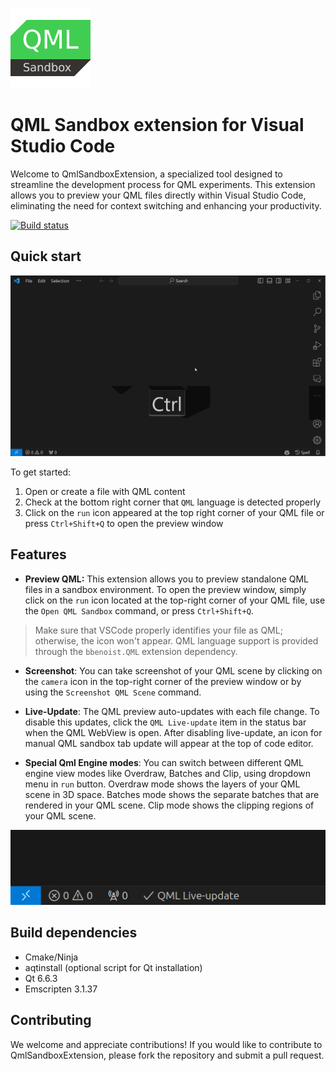 ![Logo](resources/logo.png)

# QML Sandbox extension for Visual Studio Code

Welcome to QmlSandboxExtension, a specialized tool designed to streamline
the development process for QML experiments. This extension allows you
to preview your QML files directly within Visual Studio Code, eliminating
the need for context switching and enhancing your productivity.

[![Build status](https://github.com/SavenkovIgor/QmlSandboxExtension/actions/workflows/Build.yml/badge.svg)](https://github.com/SavenkovIgor/QmlSandboxExtension/actions/workflows/Build.yml)

## Quick start

![Quick start](resources/quick_start.gif)

To get started:

1. Open or create a file with QML content
1. Check at the bottom right corner that `QML` language is detected properly
1. Click on the `run` icon appeared at the top right corner of your QML file or
 press `Ctrl+Shift+Q` to open the preview window

## Features

- **Preview QML:** This extension allows you to preview standalone QML files in
a sandbox environment. To open the preview window, simply click on the `run`
icon located at the top-right corner of your QML file, use the
`Open QML Sandbox` command, or press `Ctrl+Shift+Q`.

> Make sure that VSCode properly identifies your file as QML; otherwise, the
icon won't appear. QML language support is provided through the `bbenoist.QML`
extension dependency.

- **Screenshot**: You can take screenshot of your QML scene by clicking on the
`camera` icon in the top-right corner of the preview window or by using
the `Screenshot QML Scene` command.

- **Live-Update**: The QML preview auto-updates with each file change. To
disable this updates, click the `QML Live-update` item in the status bar
when the QML WebView is open. After disabling live-update, an icon for manual
QML sandbox tab update will appear at the top of code editor.

- **Special Qml Engine modes**: You can switch between different QML engine
view modes like Overdraw, Batches and Clip, using dropdown menu in `run` button.
Overdraw mode shows the layers of your QML scene in 3D space.
Batches mode shows the separate batches that are rendered in your QML scene.
Clip mode shows the clipping regions of your QML scene.

![QML Live-update](resources/status_bar.png)

## Build dependencies

- Cmake/Ninja
- aqtinstall (optional script for Qt installation)
- Qt 6.6.3
- Emscripten 3.1.37

## Contributing

We welcome and appreciate contributions! If you would like to contribute to
QmlSandboxExtension, please fork the repository and submit a pull request.
